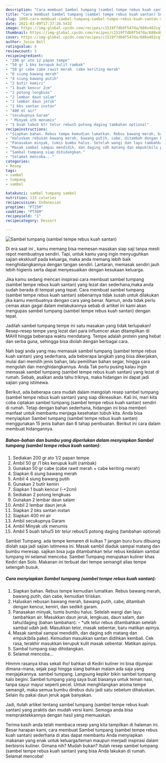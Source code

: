 ```yaml
---
description: "Cara membuat Sambel tumpang (sambel tempe rebus kuah santan) Sederhana dan Mudah Dibuat"
title: "Cara membuat Sambel tumpang (sambel tempe rebus kuah santan) Sederhana dan Mudah Dibuat"
slug: 1099-cara-membuat-sambel-tumpang-sambel-tempe-rebus-kuah-santan-sederhana-dan-mudah-dibuat
date: 2021-03-09T17:37:26.543Z
image: https://img-global.cpcdn.com/recipes/c1519f7db9f547da/680x482cq70/sambel-tumpang-sambel-tempe-rebus-kuah-santan-foto-resep-utama.jpg
thumbnail: https://img-global.cpcdn.com/recipes/c1519f7db9f547da/680x482cq70/sambel-tumpang-sambel-tempe-rebus-kuah-santan-foto-resep-utama.jpg
cover: https://img-global.cpcdn.com/recipes/c1519f7db9f547da/680x482cq70/sambel-tumpang-sambel-tempe-rebus-kuah-santan-foto-resep-utama.jpg
author: Josie Bell
ratingvalue: 4
reviewcount: 3
recipeingredient:
- "200 gr ato 12 papan tempe"
- "50 gr 1 bks kerupuk kulit rambak"
- "50 gr cabe cabe rawit merah  cabe keriting merah"
- "6 siung bawang merah"
- "4 siung bawang putih"
- "2 butir kemiri"
- "1 buah kencur 2cm"
- "2 potong lengkuas"
- "2 lembar daun salam"
- "2 lembar daun jeruk"
- "2 bks santan instan"
- "400 ml air"
- "secukupnya Garam"
- " Minyak utk menumis"
- "5 buah tahu5 btr telur rebus5 potong daging tambahan optional"
recipeinstructions:
- "Siapkan bahan. Rebus tempe kemudian lumatkan. Rebus bawang merah, bawang putih, dan cabe, kemudian tiriskan."
- "Haluskan rebusan bawang merah, bawang putih, cabe, ditambah dengan kencur, kemiri, dan sedikit garam."
- "Panasakan minyak, tumis bumbu halus. Setelah wangi dan layu tambahkan air. Masukkan daun jeruk, lengkuas, daun salam, dan tahu/daging (bahan tambahan).  *utk telur rebus ditambahkan setelah sambal udah jadi. Masukkan telor, masak sebentar, baru matikan apinya."
- "Masak sambal sampai mendidih, dan daging sdh matang dan empuk(bila pake). Kemudian masukkan santan didihkan kembali. Cek rasa, terakhir masukkan kerupuk kulit masak sebentar. Matikan apinya."
- "Sambal tumpang siap dihidangkan."
- "Selamat mencoba..."
categories:
- Resep
tags:
- sambel
- tumpang
- sambel

katakunci: sambel tumpang sambel 
nutrition: 133 calories
recipecuisine: Indonesian
preptime: "PT25M"
cooktime: "PT36M"
recipeyield: "1"
recipecategory: Dessert

---
```



![Sambel tumpang (sambel tempe rebus kuah santan)](https://img-global.cpcdn.com/recipes/c1519f7db9f547da/680x482cq70/sambel-tumpang-sambel-tempe-rebus-kuah-santan-foto-resep-utama.jpg)

Di era  saat ini , kamu memang bisa memesan masakan siap saji tanpa mesti repot membuatnya sendiri. Tapi, untuk kamu yang ingin menyuguhkan sajian eksklusif pada keluarga, maka anda memang lebih baik menghidangkannya dengan tangan sendiri. Lantaran, memasak sendiri jauh lebih higienis serta dapat menyesuaikan dengan kesukaan keluarga.

Jika kamu sedang mencari inspirasi cara membuat sambel tumpang (sambel tempe rebus kuah santan) yang lezat dan sederhana,maka anda sudah berada di tempat yang tepat. Cara membuat sambel tumpang (sambel tempe rebus kuah santan)  sebenarnya tidak susah untuk dilakukan jika kamu membuatnya dengan cara yang benar. Namun, anda tidak perlu cemas akan gagal dalam melakukannya 
sebab di artikel ini kami akan mengupas sambel tumpang (sambel tempe rebus kuah santan) dengan tepat.  

Jadilah sambel tumpang tempe ini satu masakan yang tidak terlupakan! Resep-resep tempe yang lezat dari para influencer akan ditampilkan di MAHI hingga beberapa waktu mendatang. Tempe adalah protein yang hebat dan serba guna, sehingga bisa diolah dengan berbagai cara.

Nah bagi anda yang mau memasak sambel tumpang (sambel tempe rebus kuah santan) yang sederhana, ada beberapa langkah yang bisa dikerjakan, mulai dari memilih jenis bahan, lalu pemilihan bahan segar, hingga cara mengolah dan menghidangkannya. Anda Tak perlu pusing kalau ingin memasak sambel tumpang (sambel tempe rebus kuah santan) yang lezat di rumah. Sebab, asalkan anda  tahu triknya, maka hidangan ini dapat jadi sajian yang istimewa.

Berikut, ada beberapa cara mudah dalam mengolah resep sambel tumpang (sambel tempe rebus kuah santan) yang siap dikreasikan. Kali ini, mari kita coba ciptakan sambel tumpang (sambel tempe rebus kuah santan) sendiri di rumah. Tetap dengan bahan sederhana, hidangan ini bisa memberi manfaat untuk membantu menjaga kesehatan tubuh kita. Anda bisa menyiapkan Sambel tumpang (sambel tempe rebus kuah santan) menggunakan 15 jenis bahan dan 6 tahap pembuatan. Berikut ini cara dalam membuat hidangannya.

<!--inarticleads1-->

##### Bahan-bahan dan bumbu yang diperlukan dalam menyiapkan Sambel tumpang (sambel tempe rebus kuah santan):

1. Sediakan 200 gr ato 1/2 papan tempe
1. Ambil 50 gr /1 bks kerupuk kulit (rambak)
1. Gunakan 50 gr cabe (cabe rawit merah + cabe keriting merah)
1. Siapkan 6 siung bawang merah
1. Ambil 4 siung bawang putih
1. Gunakan 2 butir kemiri
1. Siapkan 1 buah kencur (-+2cm)
1. Sediakan 2 potong lengkuas
1. Gunakan 2 lembar daun salam
1. Ambil 2 lembar daun jeruk
1. Siapkan 2 bks santan instan
1. Siapkan 400 ml air
1. Ambil secukupnya Garam
1. Ambil  Minyak utk menumis
1. Ambil 5 buah tahu/5 btr telur rebus/5 potong daging (tambahan optional)


Sambel Tumpang. ada tempe kemaren di kulkas ? jangan buru buru dibuang diolah saja jadi sajian istimewa ini. Masak sambil diaduk sampai matang dan bumbu meresap. sajikan bisa juga ditambahkan telur rebus kedalam sambal tumpang ini selamat mencoba. Sambel Tumpang merupakan kuliner khas Kediri dan Solo. Makanan ini terbuat dari tempe semangit alias tempe setengah busuk. 

<!--inarticleads2-->

##### Cara menyiapkan Sambel tumpang (sambel tempe rebus kuah santan):

1. Siapkan bahan. Rebus tempe kemudian lumatkan. Rebus bawang merah, bawang putih, dan cabe, kemudian tiriskan.
1. Haluskan rebusan bawang merah, bawang putih, cabe, ditambah dengan kencur, kemiri, dan sedikit garam.
1. Panasakan minyak, tumis bumbu halus. Setelah wangi dan layu tambahkan air. Masukkan daun jeruk, lengkuas, daun salam, dan tahu/daging (bahan tambahan).  - *utk telur rebus ditambahkan setelah sambal udah jadi. Masukkan telor, masak sebentar, baru matikan apinya.
1. Masak sambal sampai mendidih, dan daging sdh matang dan empuk(bila pake). Kemudian masukkan santan didihkan kembali. Cek rasa, terakhir masukkan kerupuk kulit masak sebentar. Matikan apinya.
1. Sambal tumpang siap dihidangkan.
1. Selamat mencoba...


Hmmm rasanya khas sekali lho! bahkan di Kediri kuliner ini bisa dijumpai dimana-mana, sejak pagi hingga siang bahkan malam ada saja yang menjajakannya. sambel tumpang. Langsung kepikir bikin sambel tumpang kalo begini. Sambel tumpang yang saya buat biasanya untuk teman nasi, tanpa sayur mayur seperti pecel. Untuk menghilangkan aroma tempe semangit, maka semua bumbu direbus dulu jadi satu sebelum dihaluskan. Selain itu pakai daun jeruk agak banyakan. 

Jadi, itulah artikel tentang  sambel tumpang (sambel tempe rebus kuah santan)  yang praktis dan mudah versi kami. Semoga anda bisa mempraktekkannya dengan hasil yang memuaskan. 

Terima kasih anda telah membaca resep yang kita tampilkan di halaman ini. Besar harapan kami, cara membuat  Sambel tumpang (sambel tempe rebus kuah santan) sederhana di atas dapat membantu Anda menyiapkan makanan yang enak untuk keluarga/teman maupun menjadi inspirasi dalam berbisnis kuliner. Gimana nih? Mudah bukan? Itulah resep sambel tumpang (sambel tempe rebus kuah santan) yang bisa Anda lakukan di rumah. Selamat mencoba!

